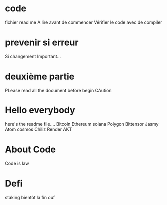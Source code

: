 # code
fichier read me
A lire avant de commencer
Vérifier le code avec de compiler
# prevenir si erreur
Si changement
Important...
# deuxième partie
PLease read all the document before begin
CAution
# Hello everybody
here's the readme file....
Bitcoin
Ethereum
solana
Polygon
Bittensor
Jasmy
Atom cosmos
Chiliz
Render
AKT
# About Code
Code is law
# Defi
staking
bientôt la fin
ouf
